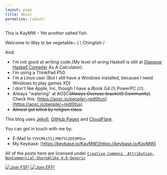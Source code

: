 ```yaml
---
layout: page
title: About
permalink: /about/
---
```

This is KayMW - Yet another salted fish.

Welcome to Way to be vegetable~ ( \ Chinglish /

And:  
- I'm not good at writing code.(My level of wring Haskell is still at [Glasgow Haskell Compiler](https://www.haskell.org/ghc/) As A Calculator).
- I'm using a ThinkPad P50.
- I'm a Linux user (But I still have a Windows installed, because I need Windows to play games XD)<!-- My Steam profile: https://steamcommunity.com/id/red_l0tus/ -->
- I don't like Apple, Inc, though I have a iBook G4 (\\\ PowerPC ///).
- Always "watering" at AOSC~~(Always Overuse bracketS Community)~~. Check this: [https://aosc.io/people/~redl0tus](https://aosc.io/people/~redl0tus)
- ~~Almost got killed by religion class.~~

This blog uses [Jekyll](http://jekyllrb.com/), [GitHub Pages](https://github.io/) and [CloudFlare](https://cloudflare.com).

You can get in touch with me by:
- E-Mail to <code>YVVCMk1tSjJMbTVsZEE9PQ==</code>
- My Keybase: [https://keybase.io/KayMW](https://keybase.io/KayMW)
 <!-- Telegram: DSAuoUEyMRMcp2uPo3D= -->

All of the posts here are licensed under [`Creative Commons  Attribution-NonCommercial-ShareAlike 4.0 Generic`](https://creativecommons.org/licenses/by-nc-sa/4.0/)

<a href="https://my.fsf.org/register_form?referrer=1311599"><img src="https://static.fsf.org/nosvn/associate/crm/1311599.png" alt="Join FSF!" border="0"></a>
<a href="https://www.eff.org/join"><img src="https://www.eff.org/files/eff-banner.jpg" alt="Join EFF!" border="0"></a><br />
